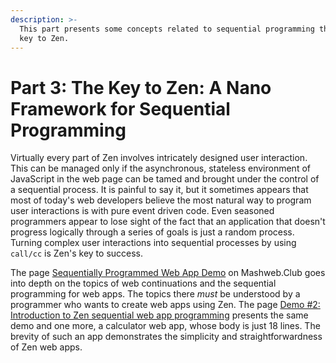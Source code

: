```yaml
---
description: >-
  This part presents some concepts related to sequential programming that are
  key to Zen.
---
```


# Part 3: The Key to Zen: A Nano Framework for Sequential Programming

Virtually every part of Zen involves intricately designed user interaction. This can be managed only if the asynchronous, stateless environment of JavaScript in the web page can be tamed and brought under the control of a sequential process. It is painful to say it, but it sometimes appears that most of today's web developers believe the most natural way to program user interactions is with pure event driven code. Even seasoned programmers appear to lose sight of the fact that an application that doesn't progress logically through a series of goals is just a random process. Turning complex user interactions into sequential processes by using `call/cc` is Zen's key to success.

The page [Sequentially Programmed Web App Demo](https://doc.mashweb.club/experiments/seq_webapp_biwascheme/) on Mashweb.Club goes into depth on the topics of web continuations and the sequential programming for web apps. The topics there _must_ be understood by a programmer who wants to create web apps using Zen. The page [Demo \#2: Introduction to Zen sequential web app programming](https://web-call.cc/sequentially-programmed-web-apps.html) presents the same demo and one more, a calculator web app, whose body is just 18 lines. The brevity of such an app demonstrates the simplicity and straightforwardness of Zen web apps.

